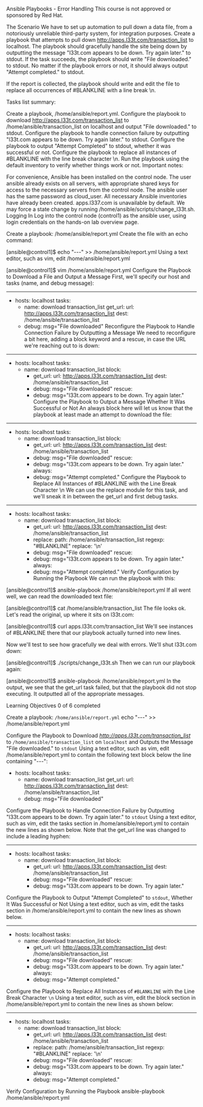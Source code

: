 Ansible Playbooks - Error Handling
This course is not approved or sponsored by Red Hat.

The Scenario
We have to set up automation to pull down a data file, from a notoriously unreliable third-party system, for integration purposes. Create a playbook that attempts to pull down http://apps.l33t.com/transaction_list to localhost. The playbook should gracefully handle the site being down by outputting the message "l33t.com appears to be down. Try again later." to stdout. If the task succeeds, the playbook should write "File downloaded." to stdout. No matter if the playbook errors or not, it should always output "Attempt completed." to stdout.

If the report is collected, the playbook should write and edit the file to replace all occurrences of #BLANKLINE with a line break \n.

Tasks list summary:

Create a playbook, /home/ansible/report.yml.
Configure the playbook to download http://apps.l33t.com/transaction_list to /home/ansible/transaction_list on localhost and output "File downloaded." to stdout.
Configure the playbook to handle connection failure by outputting "l33t.com appears to be down. Try again later." to stdout.
Configure the playbook to output "Attempt Completed" to stdout, whether it was successful or not.
Configure the playbook to replace all instances of #BLANKLINE with the line break character \n.
Run the playbook using the default inventory to verify whether things work or not.
Important notes:

For convenience, Ansible has been installed on the control node.
The user ansible already exists on all servers, with appropriate shared keys for access to the necessary servers from the control node.
The ansible user has the same password as cloud_user.
All necessary Ansible inventories have already been created.
apps.l337.com is unavailable by default.
We may force a state change by running /home/ansible/scripts/change_l33t.sh.
Logging In
Log into the control node (control1) as the ansible user, using login credentials on the hands-on lab overview page.

Create a playbook: /home/ansible/report.yml
Create the file with an echo command:

[ansible@control1]$ echo "---" >> /home/ansible/report.yml
Using a text editor, such as vim, edit /home/ansible/report.yml

[ansible@control1]$ vim /home/ansible/report.yml
Configure the Playbook to Download a File and Output a Message
First, we'll specify our host and tasks (name, and debug message):

---
- hosts: localhost
  tasks:
    - name: download transaction_list
      get_url:
        url: http://apps.l33t.com/transaction_list
        dest: /home/ansible/transaction_list
    - debug: msg="File downloaded"
Reconfigure the Playbook to Handle Connection Failure by Outputting a Message
We need to reconfigure a bit here, adding a block keyword and a rescue, in case the URL we're reaching out to is down:

---
- hosts: localhost
  tasks:
    - name: download transaction_list
      block:
        - get_url:
            url: http://apps.l33t.com/transaction_list
            dest: /home/ansible/transaction_list
        - debug: msg="File downloaded"
      rescue:
        - debug: msg="l33t.com appears to be down.  Try again later."
Configure the Playbook to Output a Message Whether It Was Successful or Not
An always block here will let us know that the playbook at least made an attempt to download the file:

---
- hosts: localhost
  tasks:
    - name: download transaction_list
      block:
        - get_url:
            url: http://apps.l33t.com/transaction_list
            dest: /home/ansible/transaction_list
        - debug: msg="File downloaded"
      rescue:
        - debug: msg="l33t.com appears to be down.  Try again later."
      always:
        - debug: msg="Attempt completed."
Configure the Playbook to Replace All Instances of #BLANKLINE with the Line Break Character \n
We can use the replace module for this task, and we'll sneak it in between the get_url and first debug tasks.

---
- hosts: localhost
  tasks:
    - name: download transaction_list
      block:
        - get_url:
            url: http://apps.l33t.com/transaction_list
            dest: /home/ansible/transaction_list
        - replace:
            path: /home/ansible/transaction_list
            regexp: "#BLANKLINE"
            replace: '\n'
        - debug: msg="File downloaded"
      rescue:
        - debug: msg="l33t.com appears to be down.  Try again later."
      always:
        - debug: msg="Attempt completed."
Verify Configuration by Running the Playbook
We can run the playbook with this:

[ansible@control1]$ ansible-playbook /home/ansible/report.yml
If all went well, we can read the downloaded text file:

[ansible@control1]$ cat /home/ansible/transaction_list
The file looks ok. Let's read the original, up where it sits on l33t.com:

[ansible@control1]$ curl apps.l33t.com/transaction_list
We'll see instances of #BLANKLINE there that our playbook actually turned into new lines.

Now we'll test to see how gracefully we deal with errors. We'll shut l33t.com down:

[ansible@control1]$ ./scripts/change_l33t.sh
Then we can run our playbook again:

[ansible@control1]$ ansible-playbook /home/ansible/report.yml
In the output, we see that the get_url task failed, but that the playbook did not stop executing. It outputted all of the appropriate messages.




Learning Objectives
0 of 6 completed

Create a playbook: `/home/ansible/report.yml`
echo "---" >> /home/ansible/report.yml


Configure the Playbook to Download *http://apps.l33t.com/transaction_list* to `/home/ansible/transaction_list` on `localhost` and Outputs the Message "File downloaded." to `stdout`
Using a text editor, such as vim, edit /home/ansible/report.yml to contain the following text block below the line containing "---":

- hosts: localhost
  tasks:
    - name: download transaction_list
      get_url:
        url: http://apps.l33t.com/transaction_list 
        dest: /home/ansible/transaction_list
    - debug: msg="File downloaded"

Configure the Playbook to Handle Connection Failure by Outputting "l33t.com appears to be down. Try again later." to `stdout`
Using a text editor, such as vim, edit the tasks section in /home/ansible/report.yml to contain the new lines as shown below. Note that the get_url line was changed to include a leading hyphen:

---
- hosts: localhost
  tasks:
    - name: download transaction_list
      block:
        - get_url:
            url: http://apps.l33t.com/transaction_list
            dest: /home/ansible/transaction_list
        - debug: msg="File downloaded"
      rescue:
        - debug: msg="l33t.com appears to be down.  Try again later."

Configure the Playbook to Output "Attempt Completed" to `stdout`, Whether It Was Successful or Not
Using a text editor, such as vim, edit the tasks section in /home/ansible/report.yml to contain the new lines as shown below.

---
- hosts: localhost
  tasks:
    - name: download transaction_list
      block:
        - get_url:
            url: http://apps.l33t.com/transaction_list
            dest: /home/ansible/transaction_list
        - debug: msg="File downloaded"
      rescue:
        - debug: msg="l33t.com appears to be down.  Try again later."
      always:
        - debug: msg="Attempt completed."

Configure the Playbook to Replace All Instances of `#BLANKLINE` with the Line Break Character `\n`
Using a text editor, such as vim, edit the block section in /home/ansible/report.yml to contain the new lines as shown below:

---
- hosts: localhost
  tasks:
    - name: download transaction_list
      block:
        - get_url:
            url: http://apps.l33t.com/transaction_list
            dest: /home/ansible/transaction_list
        - replace: 
            path: /home/ansible/transaction_list 
            regexp: "#BLANKLINE"
            replace: '\n'
        - debug: msg="File downloaded"
      rescue:
        - debug: msg="l33t.com appears to be down.  Try again later."
      always:
        - debug: msg="Attempt completed."

Verify Configuration by Running the Playbook
ansible-playbook /home/ansible/report.yml